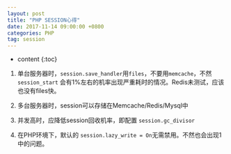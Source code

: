 ```yaml
---
layout: post
title: "PHP SESSION心得"
date: 2017-11-14 09:00:00 +0800 
categories: PHP
tag: session
---
```

* content
{:toc}

1. 单台服务器时，`session.save_handler`用`files`，不要用`memcache`，不然 `session_start` 会有1%左右的机率出现严重耗时的情况。Redis未测试，应该也没有files快。

2. 多台服务器时，session可以存储在Memcache/Redis/Mysql中

<!-- more -->


3. 并发高时，应降低session回收机率，即配置 `session.gc_divisor`

4. 在PHP环境下，默认的 `session.lazy_write = On`无需禁用。不然也会出现1中的问题。